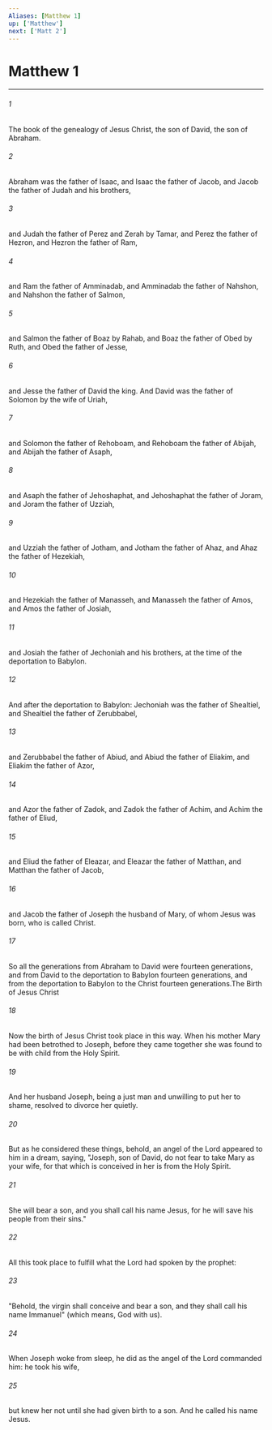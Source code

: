 ```yaml
---
Aliases: [Matthew 1]
up: ['Matthew']
next: ['Matt 2']
---
```

# Matthew 1
***



###### 1 
The book of the genealogy of Jesus Christ, the son of David, the son of Abraham. 

###### 2 
Abraham was the father of Isaac, and Isaac the father of Jacob, and Jacob the father of Judah and his brothers, 

###### 3 
and Judah the father of Perez and Zerah by Tamar, and Perez the father of Hezron, and Hezron the father of Ram, 

###### 4 
and Ram the father of Amminadab, and Amminadab the father of Nahshon, and Nahshon the father of Salmon, 

###### 5 
and Salmon the father of Boaz by Rahab, and Boaz the father of Obed by Ruth, and Obed the father of Jesse, 

###### 6 
and Jesse the father of David the king. And David was the father of Solomon by the wife of Uriah, 

###### 7 
and Solomon the father of Rehoboam, and Rehoboam the father of Abijah, and Abijah the father of Asaph, 

###### 8 
and Asaph the father of Jehoshaphat, and Jehoshaphat the father of Joram, and Joram the father of Uzziah, 

###### 9 
and Uzziah the father of Jotham, and Jotham the father of Ahaz, and Ahaz the father of Hezekiah, 

###### 10 
and Hezekiah the father of Manasseh, and Manasseh the father of Amos, and Amos the father of Josiah, 

###### 11 
and Josiah the father of Jechoniah and his brothers, at the time of the deportation to Babylon. 

###### 12 
And after the deportation to Babylon: Jechoniah was the father of Shealtiel, and Shealtiel the father of Zerubbabel, 

###### 13 
and Zerubbabel the father of Abiud, and Abiud the father of Eliakim, and Eliakim the father of Azor, 

###### 14 
and Azor the father of Zadok, and Zadok the father of Achim, and Achim the father of Eliud, 

###### 15 
and Eliud the father of Eleazar, and Eleazar the father of Matthan, and Matthan the father of Jacob, 

###### 16 
and Jacob the father of Joseph the husband of Mary, of whom Jesus was born, who is called Christ. 

###### 17 
So all the generations from Abraham to David were fourteen generations, and from David to the deportation to Babylon fourteen generations, and from the deportation to Babylon to the Christ fourteen generations.The Birth of Jesus Christ 

###### 18 
Now the birth of Jesus Christ took place in this way. When his mother Mary had been betrothed to Joseph, before they came together she was found to be with child from the Holy Spirit. 

###### 19 
And her husband Joseph, being a just man and unwilling to put her to shame, resolved to divorce her quietly. 

###### 20 
But as he considered these things, behold, an angel of the Lord appeared to him in a dream, saying, "Joseph, son of David, do not fear to take Mary as your wife, for that which is conceived in her is from the Holy Spirit. 

###### 21 
She will bear a son, and you shall call his name Jesus, for he will save his people from their sins." 

###### 22 
All this took place to fulfill what the Lord had spoken by the prophet: 

###### 23 
"Behold, the virgin shall conceive and bear a son, and they shall call his name Immanuel" (which means, God with us). 

###### 24 
When Joseph woke from sleep, he did as the angel of the Lord commanded him: he took his wife, 

###### 25 
but knew her not until she had given birth to a son. And he called his name Jesus.

